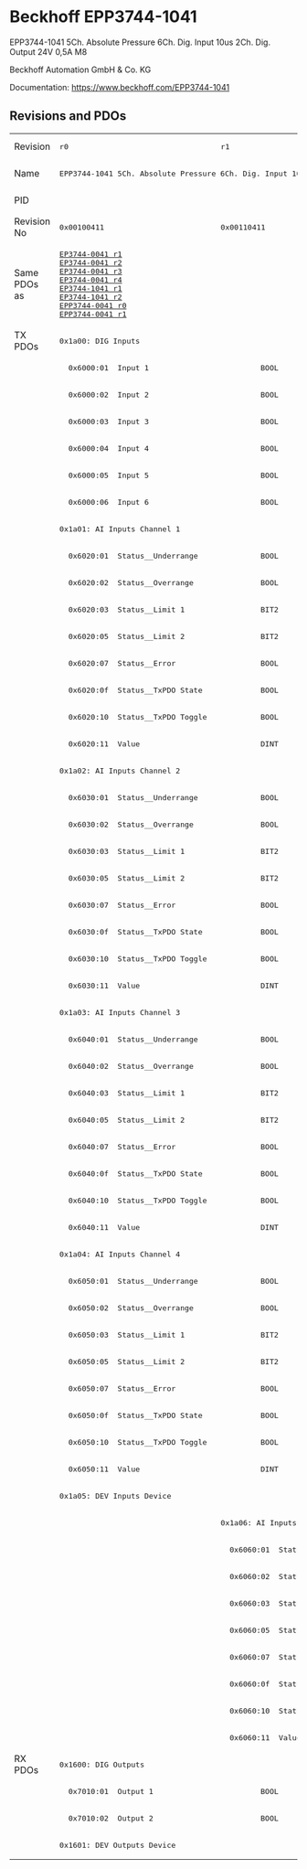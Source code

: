 # Beckhoff EPP3744-1041

EPP3744-1041 5Ch. Absolute Pressure 6Ch. Dig. Input 10us 2Ch. Dig. Output 24V 0,5A M8

Beckhoff Automation GmbH & Co. KG

Documentation: <a href="https://www.beckhoff.com/EPP3744-1041">https://www.beckhoff.com/EPP3744-1041</a>

## Revisions and PDOs
<table>
<tr >
<td class="first">Revision</td>
<td ><pre>r0</pre></td>
<td ><pre>r1</pre></td>
<td ><pre>r2</pre></td>
<td ><pre>r3</pre></td>
<td ><pre>r4</pre></td>
</tr>
<tr >
<td class="first">Name</td>
<td  colspan=3 align="center"><pre>EPP3744-1041 5Ch. Absolute Pressure 6Ch. Dig. Input 10us 2Ch. Dig. Output 24V 0,5A M8</pre></td>
<td  colspan=2 align="center"><pre>EPP3744-1041 5Ch. Absolute Pressure 7Bar 6Ch. Dig. Input 10us 2Ch. Dig. Output 24V 0,5A M8</pre></td>
</tr>
<tr >
<td class="first">PID</td>
<td  colspan=5 align="center"><pre>0x6476b009</pre></td>
</tr>
<tr >
<td class="first">Revision No</td>
<td ><pre>0x00100411</pre></td>
<td ><pre>0x00110411</pre></td>
<td ><pre>0x00120411</pre></td>
<td ><pre>0x00130411</pre></td>
<td ><pre>0x00140411</pre></td>
</tr>
<tr >
<td class="first">Same PDOs as</td>
<td ><pre><a href="EP3744-0041">EP3744-0041 r1</a><br/><a href="EP3744-0041">EP3744-0041 r2</a><br/><a href="EP3744-0041">EP3744-0041 r3</a><br/><a href="EP3744-0041">EP3744-0041 r4</a><br/><a href="EP3744-1041">EP3744-1041 r1</a><br/><a href="EP3744-1041">EP3744-1041 r2</a><br/><a href="EPP3744-0041">EPP3744-0041 r0</a><br/><a href="EPP3744-0041">EPP3744-0041 r1</a></pre></td>
<td  colspan=2 align="center"><pre><a href="EP3744-1041">EP3744-1041 r3</a></pre></td>
<td ><pre><a href="EP3744-1041">EP3744-1041 r4</a></pre></td>
<td ><pre><a href="EP3744-0041">EP3744-0041 r5</a><br/><a href="EP3744-1041">EP3744-1041 r5</a><br/><a href="EPP3744-0041">EPP3744-0041 r2</a></pre></td>
</tr>
<tr class="txpdo pdosection">
<td class="first" rowspan=53 valign=top>TX PDOs</td>
<td colspan=5 align="left"><pre>0x1a00: DIG Inputs</pre></td>
<td></td>
</tr>
<tr class="txpdo">
<td class="first" colspan=5 align="left"><pre>  0x6000:01  Input 1                         BOOL</pre></td>
</tr>
<tr class="txpdo">
<td class="first" colspan=5 align="left"><pre>  0x6000:02  Input 2                         BOOL</pre></td>
</tr>
<tr class="txpdo">
<td class="first" colspan=5 align="left"><pre>  0x6000:03  Input 3                         BOOL</pre></td>
</tr>
<tr class="txpdo">
<td class="first" colspan=5 align="left"><pre>  0x6000:04  Input 4                         BOOL</pre></td>
</tr>
<tr class="txpdo">
<td class="first" colspan=5 align="left"><pre>  0x6000:05  Input 5                         BOOL</pre></td>
</tr>
<tr class="txpdo">
<td class="first" colspan=5 align="left"><pre>  0x6000:06  Input 6                         BOOL</pre></td>
</tr>
<tr class="txpdo pdosection">
<td class="first" colspan=5 align="left"><pre>0x1a01: AI Inputs Channel 1</pre></td>
</tr>
<tr class="txpdo">
<td class="first" colspan=5 align="left"><pre>  0x6020:01  Status__Underrange              BOOL</pre></td>
</tr>
<tr class="txpdo">
<td class="first" colspan=5 align="left"><pre>  0x6020:02  Status__Overrange               BOOL</pre></td>
</tr>
<tr class="txpdo">
<td class="first" colspan=5 align="left"><pre>  0x6020:03  Status__Limit 1                 BIT2</pre></td>
</tr>
<tr class="txpdo">
<td class="first" colspan=5 align="left"><pre>  0x6020:05  Status__Limit 2                 BIT2</pre></td>
</tr>
<tr class="txpdo">
<td class="first" colspan=5 align="left"><pre>  0x6020:07  Status__Error                   BOOL</pre></td>
</tr>
<tr class="txpdo">
<td class="first" colspan=5 align="left"><pre>  0x6020:0f  Status__TxPDO State             BOOL</pre></td>
</tr>
<tr class="txpdo">
<td class="first" colspan=5 align="left"><pre>  0x6020:10  Status__TxPDO Toggle            BOOL</pre></td>
</tr>
<tr class="txpdo">
<td class="first" colspan=5 align="left"><pre>  0x6020:11  Value                           DINT</pre></td>
</tr>
<tr class="txpdo pdosection">
<td class="first" colspan=5 align="left"><pre>0x1a02: AI Inputs Channel 2</pre></td>
</tr>
<tr class="txpdo">
<td class="first" colspan=5 align="left"><pre>  0x6030:01  Status__Underrange              BOOL</pre></td>
</tr>
<tr class="txpdo">
<td class="first" colspan=5 align="left"><pre>  0x6030:02  Status__Overrange               BOOL</pre></td>
</tr>
<tr class="txpdo">
<td class="first" colspan=5 align="left"><pre>  0x6030:03  Status__Limit 1                 BIT2</pre></td>
</tr>
<tr class="txpdo">
<td class="first" colspan=5 align="left"><pre>  0x6030:05  Status__Limit 2                 BIT2</pre></td>
</tr>
<tr class="txpdo">
<td class="first" colspan=5 align="left"><pre>  0x6030:07  Status__Error                   BOOL</pre></td>
</tr>
<tr class="txpdo">
<td class="first" colspan=5 align="left"><pre>  0x6030:0f  Status__TxPDO State             BOOL</pre></td>
</tr>
<tr class="txpdo">
<td class="first" colspan=5 align="left"><pre>  0x6030:10  Status__TxPDO Toggle            BOOL</pre></td>
</tr>
<tr class="txpdo">
<td class="first" colspan=5 align="left"><pre>  0x6030:11  Value                           DINT</pre></td>
</tr>
<tr class="txpdo pdosection">
<td class="first" colspan=5 align="left"><pre>0x1a03: AI Inputs Channel 3</pre></td>
</tr>
<tr class="txpdo">
<td class="first" colspan=5 align="left"><pre>  0x6040:01  Status__Underrange              BOOL</pre></td>
</tr>
<tr class="txpdo">
<td class="first" colspan=5 align="left"><pre>  0x6040:02  Status__Overrange               BOOL</pre></td>
</tr>
<tr class="txpdo">
<td class="first" colspan=5 align="left"><pre>  0x6040:03  Status__Limit 1                 BIT2</pre></td>
</tr>
<tr class="txpdo">
<td class="first" colspan=5 align="left"><pre>  0x6040:05  Status__Limit 2                 BIT2</pre></td>
</tr>
<tr class="txpdo">
<td class="first" colspan=5 align="left"><pre>  0x6040:07  Status__Error                   BOOL</pre></td>
</tr>
<tr class="txpdo">
<td class="first" colspan=5 align="left"><pre>  0x6040:0f  Status__TxPDO State             BOOL</pre></td>
</tr>
<tr class="txpdo">
<td class="first" colspan=5 align="left"><pre>  0x6040:10  Status__TxPDO Toggle            BOOL</pre></td>
</tr>
<tr class="txpdo">
<td class="first" colspan=5 align="left"><pre>  0x6040:11  Value                           DINT</pre></td>
</tr>
<tr class="txpdo pdosection">
<td class="first" colspan=5 align="left"><pre>0x1a04: AI Inputs Channel 4</pre></td>
</tr>
<tr class="txpdo">
<td class="first" colspan=5 align="left"><pre>  0x6050:01  Status__Underrange              BOOL</pre></td>
</tr>
<tr class="txpdo">
<td class="first" colspan=5 align="left"><pre>  0x6050:02  Status__Overrange               BOOL</pre></td>
</tr>
<tr class="txpdo">
<td class="first" colspan=5 align="left"><pre>  0x6050:03  Status__Limit 1                 BIT2</pre></td>
</tr>
<tr class="txpdo">
<td class="first" colspan=5 align="left"><pre>  0x6050:05  Status__Limit 2                 BIT2</pre></td>
</tr>
<tr class="txpdo">
<td class="first" colspan=5 align="left"><pre>  0x6050:07  Status__Error                   BOOL</pre></td>
</tr>
<tr class="txpdo">
<td class="first" colspan=5 align="left"><pre>  0x6050:0f  Status__TxPDO State             BOOL</pre></td>
</tr>
<tr class="txpdo">
<td class="first" colspan=5 align="left"><pre>  0x6050:10  Status__TxPDO Toggle            BOOL</pre></td>
</tr>
<tr class="txpdo">
<td class="first" colspan=5 align="left"><pre>  0x6050:11  Value                           DINT</pre></td>
</tr>
<tr class="txpdo pdosection">
<td class="first" colspan=5 align="left"><pre>0x1a05: DEV Inputs Device</pre></td>
</tr>
<tr class="txpdo pdosection">
<td class="first"></td>
<td  colspan=4 align="left"><pre>0x1a06: AI Inputs Reference</pre></td>
</tr>
<tr class="txpdo">
<td class="first"></td>
<td  colspan=4 align="left"><pre>  0x6060:01  Status__Underrange              BOOL</pre></td>
</tr>
<tr class="txpdo">
<td class="first"></td>
<td  colspan=4 align="left"><pre>  0x6060:02  Status__Overrange               BOOL</pre></td>
</tr>
<tr class="txpdo">
<td class="first"></td>
<td  colspan=4 align="left"><pre>  0x6060:03  Status__Limit 1                 BIT2</pre></td>
</tr>
<tr class="txpdo">
<td class="first"></td>
<td  colspan=4 align="left"><pre>  0x6060:05  Status__Limit 2                 BIT2</pre></td>
</tr>
<tr class="txpdo">
<td class="first"></td>
<td  colspan=4 align="left"><pre>  0x6060:07  Status__Error                   BOOL</pre></td>
</tr>
<tr class="txpdo">
<td class="first"></td>
<td  colspan=4 align="left"><pre>  0x6060:0f  Status__TxPDO State             BOOL</pre></td>
</tr>
<tr class="txpdo">
<td class="first"></td>
<td  colspan=4 align="left"><pre>  0x6060:10  Status__TxPDO Toggle            BOOL</pre></td>
</tr>
<tr class="txpdo">
<td class="first"></td>
<td  colspan=4 align="left"><pre>  0x6060:11  Value                           DINT</pre></td>
</tr>
<tr class="rxpdo pdosection">
<td class="first" rowspan=4 valign=top>RX PDOs</td>
<td colspan=5 align="left"><pre>0x1600: DIG Outputs</pre></td>
<td></td>
</tr>
<tr class="rxpdo">
<td class="first" colspan=5 align="left"><pre>  0x7010:01  Output 1                        BOOL</pre></td>
</tr>
<tr class="rxpdo">
<td class="first" colspan=5 align="left"><pre>  0x7010:02  Output 2                        BOOL</pre></td>
</tr>
<tr class="rxpdo pdosection">
<td class="first" colspan=5 align="left"><pre>0x1601: DEV Outputs Device</pre></td>
</tr>
</table>

